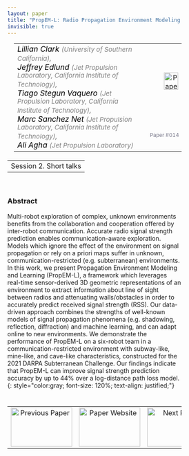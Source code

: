 ```yaml
---
layout: paper
title: "PropEM-L: Radio Propagation Environment Modeling and Learning for Communication-Aware Multi-Robot Exploration"
invisible: true
---
```

<head>
<style>
* {
  box-sizing: border-box;
}

#myInput {
  background-position: 10px 10px;
  background-repeat: no-repeat;
  width: 100%;
  font-size: 100%;
  padding: 12px 20px 12px 40px;
  border: 1px solid #ddd;
  margin-bottom: 12px;
}

#myTable, #myTableA {
  border-collapse: collapse;
  width: 100%;
  border: 1px solid #ddd;
  font-size: 100%;
}

#myTable th, #myTable td, #myTableA th, #myTableA td {
  text-align: left;
  padding: 12px;
}

#myTable tr, #myTableA tr {
  border-bottom: 1px solid #ddd;
}

#myTable tr.header, #myTable tr:hover, #myTableA tr.header, #myTableA tr:hover {
  background-color: #f1f1f1;
}


#eventcounter1 a {
    font-size: 12px;
    color: #ffffff;
    display: block;
}

#eventcounter1 a:hover {
    text-decoration: none;
}

#eventcounter2 a {
    font-size: 12px;
    color: #ffffff;
    display: block;
}

#eventcounter2 a:hover {
    text-decoration: none;
}

</style>
</head>

<table width = "95%" style="padding-left: 15px; margin-left: auto; margin-right: 10px;">
<tr><td style = "vertical-align: top; padding-right: 25px;" rowspan="2">
<span style="color:black; font-size: 110%;"><i>
Lillian Clark <span style="color:gray; font-size: 85%">(University of Southern California)</span><span style="color:gray; font-size: 100%">,</span><br>
Jeffrey Edlund <span style="color:gray; font-size: 85%">(Jet Propulsion Laboratory, California Institute of Technology)</span><span style="color:gray; font-size: 100%">,</span><br>
Tiago Stegun Vaquero <span style="color:gray; font-size: 85%">(Jet Propulsion Laboratory, California Institute of Technology)</span><span style="color:gray; font-size: 100%">,</span><br>
Marc Sanchez Net <span style="color:gray; font-size: 85%">(Jet Propulsion Laboratory, California Institute of Technology)</span><span style="color:gray; font-size: 100%">,</span><br>
Ali Agha <span style="color:gray; font-size: 85%">(Jet Propulsion Laboratory)</span>
</i></span>
</td>

<td style="text-align: right;"><a href="http://www.roboticsproceedings.org/rss18/p014.pdf"><img src="{{ site.baseurl }}/images/paper_link.png" alt="Paper Website" width = "33"  height = "40"/></a><br></td>
</tr>
<tr>
<td style="color:#777789; text-align:right; font-size: 75%; margin-right:10px;">Paper&nbsp;#014</td>
</tr>
</table>

<table width="80%" style="margin-top: 20px; margin-left: auto; margin-right: auto;">
  <tr>
    <td style="text-align:center;">Session 2. Short talks</td>
  </tr>
</table>
<br>


### Abstract
Multi-robot exploration of complex, unknown environments benefits from the collaboration and cooperation offered by inter-robot communication. Accurate radio signal strength prediction enables communication-aware exploration. Models which ignore the effect of the environment on signal propagation or rely on a priori maps suffer in unknown, communication-restricted (e.g. subterranean) environments. In this work, we present Propagation Environment Modeling and Learning (PropEM-L), a framework which leverages real-time sensor-derived 3D geometric representations of an environment to extract information about line of sight between radios and attenuating walls/obstacles in order to accurately predict received signal strength (RSS). Our data-driven approach combines the strengths of well-known models of signal propagation phenomena (e.g. shadowing, reflection, diffraction) and machine learning, and can adapt online to new environments. We demonstrate the performance of PropEM-L on a six-robot team in a communication-restricted environment with subway-like, mine-like, and cave-like characteristics, constructed for the 2021 DARPA Subterranean Challenge. Our findings indicate that PropEM-L can improve signal strength prediction accuracy by up to 44% over a log-distance path loss model.
{: style="color:gray; font-size: 120%; text-align: justified;"}


<table width="100%" style="margin-top:40px;">
<tr>
    <td style="width: 30%; text-align: center;"><a href="{{ site.baseurl }}/program/papers/013/">
<img src="{{ site.baseurl }}/images/previous_paper_icon.png"
       alt="Previous Paper" width = "142"  height = "90"/> 
</a> </td>
<td style="text-align: center;"><a href="{{ site.baseurl }}/program/papers">
<img src="{{ site.baseurl }}/images/overview_icon.png"
       alt="Paper Website" width = "142"  height = "90"/> 
</a> </td>
    <td style="width: 30%; text-align: center;"><a href="{{ site.baseurl }}/program/papers/015/">
    <img src="{{ site.baseurl }}/images/next_paper_icon.png"
        alt="Next Paper" width = "142"  height = "90"/>
    </a></td>
</tr>
</table>
